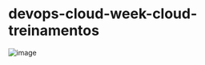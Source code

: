 # devops-cloud-week-cloud-treinamentos

![image](https://user-images.githubusercontent.com/1080960/165190948-ae3e2b81-682c-424d-87be-158a5faeb0dd.png)
